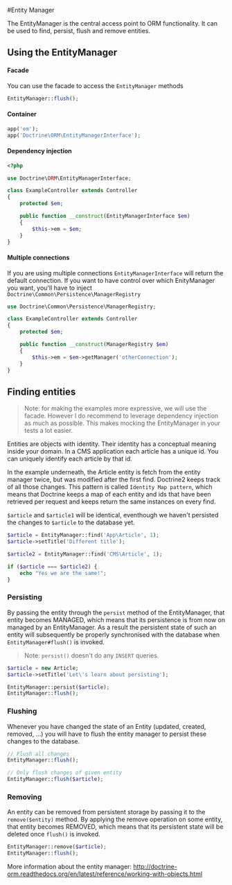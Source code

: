 #Entity Manager

The EntityManager is the central access point to ORM functionality. It can be used to find, persist, flush and remove entities.

## Using the EntityManager

#### Facade

You can use the facade to access the `EntityManager` methods

```php
EntityManager::flush();
```

#### Container

```php
app('em');
app('Doctrine\ORM\EntityManagerInterface');
```

#### Dependency injection

```php
<?php

use Doctrine\ORM\EntityManagerInterface;

class ExampleController extends Controller
{
    protected $em;

    public function __construct(EntityManagerInterface $em)
    {
        $this->em = $em;
    }
}
```

#### Multiple connections

If you are using multiple connections `EntityManagerInterface` will return the default connection. If you want to have control over which EnityManager you want, you'll have to inject `Doctrine\Common\Persistence\ManagerRegistry`

```php
use Doctrine\Common\Persistence\ManagerRegistry;

class ExampleController extends Controller
{
    protected $em;

    public function __construct(ManagerRegistry $em)
    {
        $this->em = $em->getManager('otherConnection');
    }
}
```

## Finding entities

> Note: for making the examples more expressive, we will use the facade. However I do recommend to leverage dependency injection as much as possible. This makes mocking the EntityManager in your tests a lot easier.

Entities are objects with identity. Their identity has a conceptual meaning inside your domain. In a CMS application each article has a unique id. You can uniquely identify each article by that id.

In the example underneath, the Article entity is fetch from the entity manager twice, but was modified after the first find. Doctrine2 keeps track of all those changes. This pattern is called `Identity Map pattern`, which means that Doctrine keeps a map of each entity and ids that have been retrieved per request and keeps return the same instances on every find.

`$article` and `$article1` will be identical, eventhough we haven't persisted the changes to `$article` to the database yet.

```php
$article = EntityManager::find('App\Article', 1);
$article->setTitle('Different title');

$article2 = EntityManager::find('CMS\Article', 1);

if ($article === $article2) {
    echo "Yes we are the same!";
}
```

### Persisting

By passing the entity through the `persist` method of the EntityManager, that entity becomes MANAGED, which means that its persistence is from now on managed by an EntityManager. As a result the persistent state of such an entity will subsequently be properly synchronised with the database when `EntityManager#flush()` is invoked.

> Note: `persist()` doesn't do any `INSERT` queries.

```php
$article = new Article;
$article->setTitle('Let\'s learn about persisting');

EntityManager::persist($article);
EntityManager::flush();
```

### Flushing

Whenever you have changed the state of an Entity (updated, created, removed, ...) you will have to flush the entity manager to persist these changes to the database.

```php
// Flush all changes
EntityManager::flush();

// Only flush changes of given entity
EntityManager::flush($article);
```

### Removing

An entity can be removed from persistent storage by passing it to the `remove($entity)` method. By applying the remove operation on some entity, that entity becomes REMOVED, which means that its persistent state will be deleted once `flush()` is invoked.

```php
EntityManager::remove($article);
EntityManager::flush();
```

More information about the entity manager: http://doctrine-orm.readthedocs.org/en/latest/reference/working-with-objects.html
